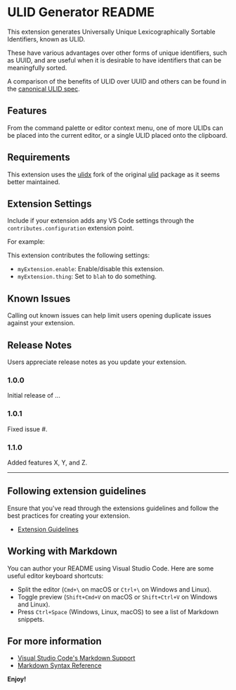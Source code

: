 # ULID Generator README

This extension generates Universally Unique Lexicographically Sortable Identifiers, known as ULID.

These have various advantages over other forms of unique identifiers, such as UUID, and are useful when it is desirable to have identifiers that can be meaningfully sorted.

A comparison of the benefits of ULID over UUID and others can be found in the [canonical ULID spec](https://github.com/ulid/spec).

## Features

From the command palette or editor context menu, one of more ULIDs can be placed into the current editor, or a single ULID placed onto the clipboard.

## Requirements

This extension uses the [ulidx](https://github.com/perry-mitchell/ulidx) fork of the original [ulid](https://github.com/ulid/javascript) package as it seems better maintained. 

## Extension Settings

Include if your extension adds any VS Code settings through the `contributes.configuration` extension point.

For example:

This extension contributes the following settings:

* `myExtension.enable`: Enable/disable this extension.
* `myExtension.thing`: Set to `blah` to do something.

## Known Issues

Calling out known issues can help limit users opening duplicate issues against your extension.

## Release Notes

Users appreciate release notes as you update your extension.

### 1.0.0

Initial release of ...

### 1.0.1

Fixed issue #.

### 1.1.0

Added features X, Y, and Z.

---

## Following extension guidelines

Ensure that you've read through the extensions guidelines and follow the best practices for creating your extension.

* [Extension Guidelines](https://code.visualstudio.com/api/references/extension-guidelines)

## Working with Markdown

You can author your README using Visual Studio Code. Here are some useful editor keyboard shortcuts:

* Split the editor (`Cmd+\` on macOS or `Ctrl+\` on Windows and Linux).
* Toggle preview (`Shift+Cmd+V` on macOS or `Shift+Ctrl+V` on Windows and Linux).
* Press `Ctrl+Space` (Windows, Linux, macOS) to see a list of Markdown snippets.

## For more information

* [Visual Studio Code's Markdown Support](http://code.visualstudio.com/docs/languages/markdown)
* [Markdown Syntax Reference](https://help.github.com/articles/markdown-basics/)

**Enjoy!**
